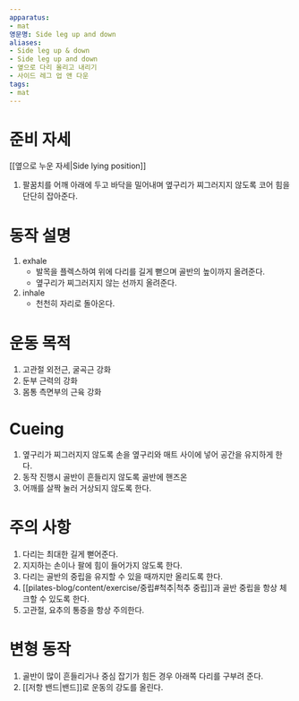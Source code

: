 ```yaml
---
apparatus: 
- mat
영문명: Side leg up and down
aliases:
- Side leg up & down
- Side leg up and down
- 옆으로 다리 올리고 내리기
- 사이드 레그 업 앤 다운
tags:
- mat
---
```


# 준비 자세

[[옆으로 누운 자세|Side lying position]]

1. 팔꿈치를 어깨 아래에 두고 바닥을 밀어내며 옆구리가 찌그러지지 않도록 코어 힘을 단단히 잡아준다.

# 동작 설명

1. exhale
   - 발목을 플렉스하여 위에 다리를 길게 뻗으며 골반의 높이까지 올려준다.
   - 옆구리가 찌그러지지 않는 선까지 올려준다.
2. inhale
   - 천천히 자리로 돌아온다.

# 운동 목적

1. 고관절 외전근, 굴곡근 강화
2. 둔부 근력의 강화
3. 몸통 측면부의 근육 강화

# Cueing

1. 옆구리가 찌그러지지 않도록 손을 옆구리와 매트 사이에 넣어 공간을 유지하게 한다.
2. 동작 진행시 골반이 흔들리지 않도록 골반에 핸즈온
3. 어깨를 살짝 눌러 거상되지 않도록 한다.

# 주의 사항

1. 다리는 최대한 길게 뻗어준다.
2. 지지하는 손이나 팔에 힘이 들어가지 않도록 한다.
3. 다리는 골반의 중립을 유지할 수 있을 때까지만 올리도록 한다.
4. [[pilates-blog/content/exercise/중립#척추|척추 중립]]과 골반 중립을 항상 체크할 수 있도록 한다.
5. 고관절, 요추의 통증을 항상 주의한다.

# 변형 동작

1. 골반이 많이 흔들리거나 중심 잡기가 힘든 경우 아래쪽 다리를 구부려 준다.
2. [[저항 밴드|밴드]]로 운동의 강도를 올린다.
